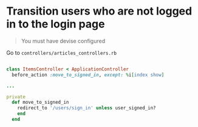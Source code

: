 # Transition users who are not logged in to the login page

> You must have devise configured

Go to `controllers/articles_controllers.rb`

```ruby

class ItemsController < ApplicationController
  before_action :move_to_signed_in, except: %i[index show]

...

private
  def move_to_signed_in
    redirect_to '/users/sign_in' unless user_signed_in?
    end
  end
```
